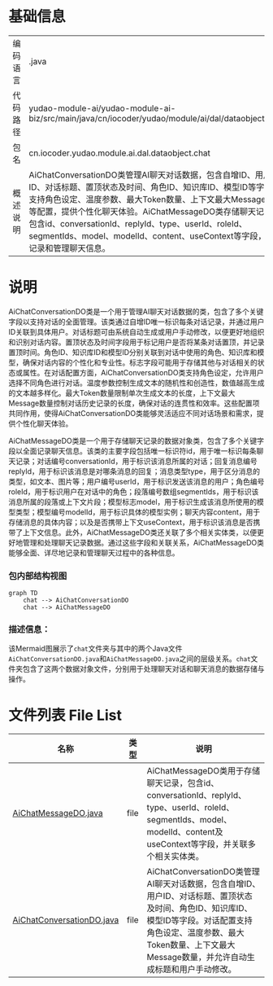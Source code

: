 # 基础信息

|      |      |
|------|------|
| 编码语言 | .java |
| 代码路径 | yudao-module-ai/yudao-module-ai-biz/src/main/java/cn/iocoder/yudao/module/ai/dal/dataobject/chat |
| 包名 | cn.iocoder.yudao.module.ai.dal.dataobject.chat |
| 概述说明 | AiChatConversationDO类管理AI聊天对话数据，包含自增ID、用户ID、对话标题、置顶状态及时间、角色ID、知识库ID、模型ID等字段，支持角色设定、温度参数、最大Token数量、上下文最大Message数量等配置，提供个性化聊天体验。AiChatMessageDO类存储聊天记录，包含id、conversationId、replyId、type、userId、roleId、segmentIds、model、modelId、content、useContext等字段，全面记录和管理聊天信息。 |

# 说明

AiChatConversationDO类是一个用于管理AI聊天对话数据的类，包含了多个关键字段以支持对话的全面管理。该类通过自增ID唯一标识每条对话记录，并通过用户ID关联到具体用户。对话标题可由系统自动生成或用户手动修改，以便更好地组织和识别对话内容。置顶状态及时间字段用于标记用户是否将某条对话置顶，并记录置顶时间。角色ID、知识库ID和模型ID分别关联到对话中使用的角色、知识库和模型，确保对话内容的个性化和专业性。标志字段可能用于存储其他与对话相关的状态或属性。在对话配置方面，AiChatConversationDO类支持角色设定，允许用户选择不同角色进行对话。温度参数控制生成文本的随机性和创造性，数值越高生成的文本越多样化。最大Token数量限制单次生成文本的长度，上下文最大Message数量控制对话历史记录的长度，确保对话的连贯性和效率。这些配置项共同作用，使得AiChatConversationDO类能够灵活适应不同对话场景和需求，提供个性化聊天体验。

AiChatMessageDO类是一个用于存储聊天记录的数据对象类，包含了多个关键字段以全面记录聊天信息。该类的主要字段包括唯一标识符id，用于唯一标识每条聊天记录；对话编号conversationId，用于标识该消息所属的对话；回复消息编号replyId，用于标识该消息是对哪条消息的回复；消息类型type，用于区分消息的类型，如文本、图片等；用户编号userId，用于标识发送该消息的用户；角色编号roleId，用于标识用户在对话中的角色；段落编号数组segmentIds，用于标识该消息所属的段落或上下文片段；模型标志model，用于标识生成该消息所使用的模型类型；模型编号modelId，用于标识具体的模型实例；聊天内容content，用于存储消息的具体内容；以及是否携带上下文useContext，用于标识该消息是否携带了上下文信息。此外，AiChatMessageDO类还关联了多个相关实体类，以便更好地管理和处理聊天记录数据。通过这些字段和关联关系，AiChatMessageDO类能够全面、详尽地记录和管理聊天过程中的各种信息。


### 包内部结构视图

```mermaid
graph TD
    chat --> AiChatConversationDO
    chat --> AiChatMessageDO
```

### 描述信息：
该Mermaid图展示了`chat`文件夹与其中的两个Java文件`AiChatConversationDO.java`和`AiChatMessageDO.java`之间的层级关系。`chat`文件夹包含了这两个数据对象文件，分别用于处理聊天对话和聊天消息的数据存储与操作。

# 文件列表 File List

| 名称   | 类型  | 说明 |
|-------|------|-------------|
| [AiChatMessageDO.java](AiChatMessageDO.md) | file | AiChatMessageDO类用于存储聊天记录，包含id、conversationId、replyId、type、userId、roleId、segmentIds、model、modelId、content及useContext等字段，并关联多个相关实体类。 |
| [AiChatConversationDO.java](AiChatConversationDO.md) | file | AiChatConversationDO类管理AI聊天对话数据，包含自增ID、用户ID、对话标题、置顶状态及时间、角色ID、知识库ID、模型ID等字段。对话配置支持角色设定、温度参数、最大Token数量、上下文最大Message数量，并允许自动生成标题和用户手动修改。 |


